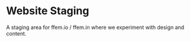 # Website Staging
A staging area for ffem.io / ffem.in where we experiment with design and content.

